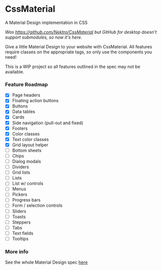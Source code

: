 # CssMaterial
A Material Design implementation in CSS

_Was https://github.com/Nektro/CssMaterial but GitHub for desktop doesn't support submodules,
so now it's here._

Give a little Material Design to your website with CssMaterial. All features require classes on the appropriate
tags, so only use the components you need!

This is a WIP project so all features outlined in the spec may not be available.

### Feature Roadmap
- [x] Page headers
- [x] Floating action buttons
- [x] Buttons
- [x] Data tables
- [x] Cards
- [x] Side navigation (pull-out and fixed)
- [x] Footers
- [x] Color classes
- [x] Text color classes
- [x] Grid layout helper
- [ ] Bottom sheets
- [ ] Chips
- [ ] Dialog modals
- [ ] Dividers
- [ ] Grid lists
- [ ] Lists
- [ ] List w/ controls
- [ ] Menus
- [ ] Pickers
- [ ] Progress bars
- [ ] Form / selection controls
- [ ] Sliders
- [ ] Toasts
- [ ] Steppers
- [ ] Tabs
- [ ] Text fields
- [ ] Tooltips

### More info
See the whole Material Design spec [here](https://www.google.com/design/spec/)
